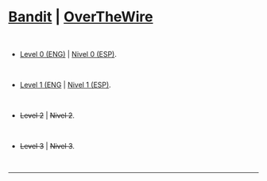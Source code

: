 # [Bandit](https://overthewire.org/wargames/bandit/) | [OverTheWire](../README.md)

<br>

- [Level 0 (ENG)](https://github.com/frandausmeier/CTF_Write-Ups/blob/main/OverTheWire/Bandit/Level_0/Bandit_Level_0_(eng).md) | [Nivel 0 (ESP)](https://github.com/frandausmeier/CTF_Write-Ups/blob/main/OverTheWire/Bandit/Level_0/Bandit_Level_0_(esp).md).

<br>

- [Level 1 (ENG](https://github.com/frandausmeier/CTF_Write-Ups/blob/main/OverTheWire/Bandit/Level_1/Bandit_Level_1_(eng).md) | [Nivel 1 (ESP)](https://github.com/frandausmeier/CTF_Write-Ups/blob/main/OverTheWire/Bandit/Level_1/Bandit_Level_1_(esp).md).

<br>

- ~~Level 2~~ | ~~Nivel 2~~.

<br>

- ~~Level 3~~ | ~~Nivel 3~~.

<br>

-----
